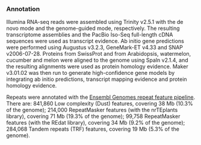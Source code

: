 ### Annotation

Illumina RNA-seq reads were assembled using Trinity v2.5.1 with the de novo mode and the genome-guided mode, respectively. The resulting transcriptome assemblies and the PacBio Iso-Seq full-length cDNA sequences were used as transcript evidence. Ab initio gene predictions were performed using Augustus v3.2.3, GeneMark-ET v4.33 and SNAP v2006-07-28. Proteins from SwissProt and from Arabidopsis, watermelon, cucumber and melon were aligned to the genome using Spaln v2.1.4, and the resulting alignments were used as protein homology evidence. Maker v3.01.02 was then run to generate high-confidence gene models by integrating ab initio predictions, transcript mapping evidence and protein homology evidence.

Repeats were annotated with the [Ensembl Genomes repeat feature pipeline](http://plants.ensembl.org/info/genome/annotation/repeat_features.html). There are: 841,860 Low complexity (Dust) features, covering 38 Mb (10.3% of the genome); 214,000 RepeatMasker features (with the nrTEplants library), covering 71 Mb (19.3% of the genome); 99,758 RepeatMasker features (with the REdat library), covering 34 Mb (9.2% of the genome); 284,068 Tandem repeats (TRF) features, covering 19 Mb (5.3% of the genome).
